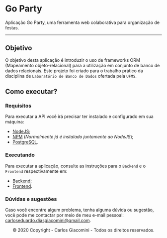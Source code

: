 # Go Party
Aplicação Go Party, uma ferramenta web colaborativa para organização de festas.
<hr />

## Objetivo
O objetivo desta aplicação é introduzir o uso de frameworks ORM (Mapeamento objeto-relacional) para a utilização em conjunto de banco de dados relacionais. Este projeto foi criado para o trabalho prático da disciplina de `Laboratório de Banco de Dados` ofertada pela `UFMS`.

## Como executar?

### Requisitos
Para executar a API você irá precisar ter instalado e configurado em sua máquina:
- [NodeJS](https://nodejs.org/);
- [NPM](https://www.npmjs.com/) (_Normalmente já é instalado juntamente ao NodeJS_);
- [PostgreSQL](https://www.postgresql.org/).

### Executando
Para executar a aplicação, consulte as instruções para o `Backend` e o `Frontend` respectivamente em:
- [Backend](https://github.com/EduardoGiacomini/go-party/tree/master/server);
- [Frontend](https://github.com/EduardoGiacomini/go-party/tree/master/application).

### Dúvidas e sugestões
Caso você encontre algum problema, tenha alguma dúvida ou sugestão, você pode me contactar por meio de meu e-mail pessoal: carloseduardo.diasgiacomini@gmail.com.

<p style="text-align: center;">© 2020 Copyright - Carlos Giacomini - Todos os direitos reservados.</p>
